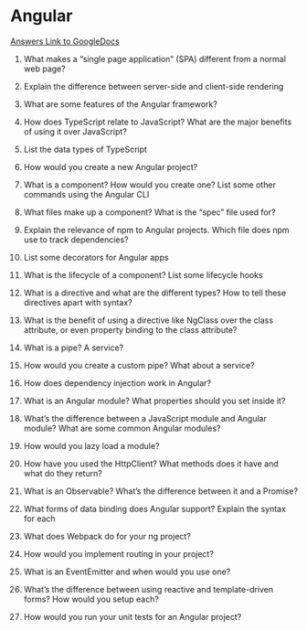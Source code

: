 # Angular
[Answers Link to GoogleDocs](https://docs.google.com/document/d/1kl-xw_FTehB3kqMSqz9dx7Vf12dFdzMPPnrg2JAw3Sk/edit)
1.  What makes a “single page application” (SPA) different from a normal web page?
  
2.  Explain the difference between server-side and client-side rendering
    
3.  What are some features of the Angular framework?
    
4.  How does TypeScript relate to JavaScript? What are the major benefits of using it over JavaScript?
    
5.  List the data types of TypeScript
    
6.  How would you create a new Angular project?
    
7.  What is a component? How would you create one? List some other commands using the Angular CLI
    
8.  What files make up a component? What is the “spec” file used for?
    
9.  Explain the relevance of npm to Angular projects. Which file does npm use to track dependencies?
    
10.  List some decorators for Angular apps
    
11.  What is the lifecycle of a component? List some lifecycle hooks
    
12.  What is a directive and what are the different types? How to tell these directives apart with syntax?
    
13.  What is the benefit of using a directive like NgClass over the class attribute, or even property binding to the class attribute?
    
14.  What is a pipe? A service?
    
15.  How would you create a custom pipe? What about a service?
    
16.  How does dependency injection work in Angular?
    
17.  What is an Angular module? What properties should you set inside it?
    
18.  What’s the difference between a JavaScript module and Angular module? What are some common Angular modules?
    
19.  How would you lazy load a module?
    
20.  How have you used the HttpClient? What methods does it have and what do they return?
    
21.  What is an Observable? What’s the difference between it and a Promise?
    
22.  What forms of data binding does Angular support? Explain the syntax for each
    
23.  What does Webpack do for your ng project?
    
24.  How would you implement routing in your project?
    
25.  What is an EventEmitter and when would you use one?
    
26.  What’s the difference between using reactive and template-driven forms? How would you setup each?
    
27.  How would you run your unit tests for an Angular project?
